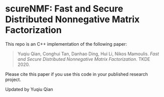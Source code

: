 # scureNMF: Fast and Secure Distributed Nonnegative Matrix Factorization

This repo is an C++ implementation of the following paper:

> Yuqiu Qian, Conghui Tan, Danhao Ding, Hui Li, Nikos Mamoulis. *Fast and Secure Distributed Nonnegative Matrix Factorization*. TKDE 2020.

Please cite this paper if you use this code in your published research project.


Updated by Yuqiu Qian
